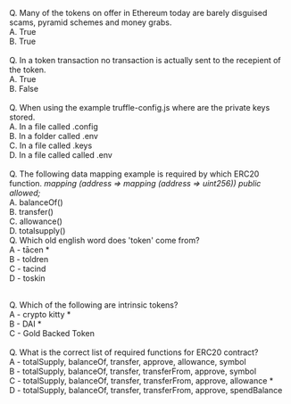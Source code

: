 Q. Many of the tokens on offer in Ethereum today are barely disguised scams, pyramid schemes and money grabs.<br>
A. True<br>
B. True<br>
<br>
Q. In a token transaction no transaction is actually sent to the recepient of the token.<br>
A. True<br>
B. False<br>
<br>
Q. When using the example truffle-config.js where are the private keys stored.<br>
A. In a file called .config<br>
B. In a folder called .env<br>
C. In a file called .keys<br>
D. In a file called called .env<br>
<br>
Q.  The following data mapping example is required by which ERC20 function. <i>mapping (address => mapping (address => uint256)) public allowed;</i><br>
A. balanceOf()<br>
B. transfer()<br>
C. allowance()<br>
D. totalsupply()<br>
Q. Which old english word does 'token' come from?<br/>
A - tācen *<br/>
B - toldren<br/>
C - tacind<br/>
D - toskin<br/>
<br/>

Q. Which of the following are intrinsic tokens?<br>
A - crypto kitty *<br/>
B - DAI *<br/>
C - Gold Backed Token</br>
<br/>
Q. What is the correct list of required functions for ERC20 contract?<br/>
A - totalSupply, balanceOf, transfer, approve, allowance, symbol<br/>
B - totalSupply, balanceOf, transfer, transferFrom, approve, symbol<br/>
C - totalSupply, balanceOf, transfer, transferFrom, approve, allowance *<br/>
D - totalSupply, balanceOf, transfer, transferFrom, approve, spendBalance<br/>
<br/>





